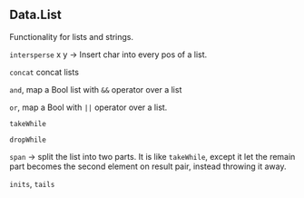 ## Data.List

Functionality for lists and strings.

`intersperse` x y -> Insert char into every pos of a list.

`concat` concat lists

`and`, map a Bool list with `&&` operator over a list

`or`, map a Bool with `||` operator over a list.

`takeWhile`

`dropWhile`

`span` -> split the list into two parts. It is like `takeWhile`, except it let the remain part becomes the second element on result pair, instead throwing it away.

`inits`, `tails`

